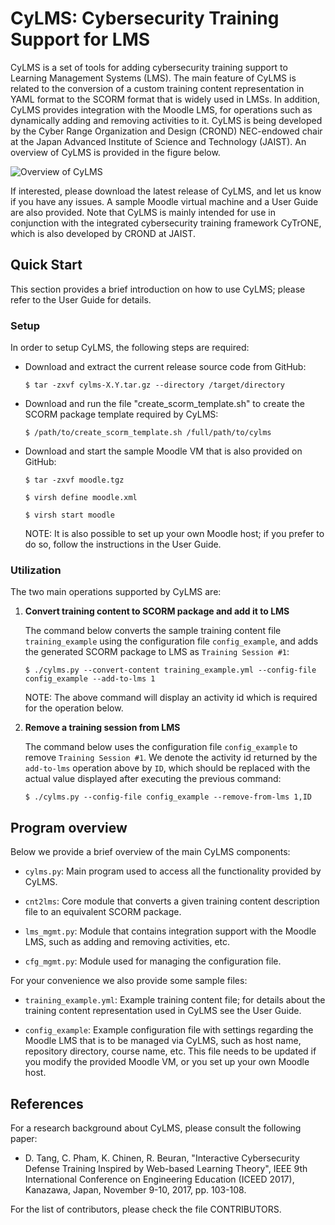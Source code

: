 # CyLMS: Cybersecurity Training Support for LMS

CyLMS is a set of tools for adding cybersecurity training support to
Learning Management Systems (LMS). The main feature of CyLMS is
related to the conversion of a custom training content representation
in YAML format to the SCORM format that is widely used in LMSs. In
addition, CyLMS provides integration with the Moodle LMS, for
operations such as dynamically adding and removing activities to
it. CyLMS is being developed by the Cyber Range Organization and
Design (CROND) NEC-endowed chair at the Japan Advanced Institute of
Science and Technology (JAIST). An overview of CyLMS is provided in
the figure below.

![Overview of CyLMS](https://github.com/crond-jaist/cnt2lms/blob/master/cylms_overview.png)

If interested, please download the latest release of CyLMS, and let us
know if you have any issues. A sample Moodle virtual machine and a
User Guide are also provided. Note that CyLMS is mainly intended for
use in conjunction with the integrated cybersecurity training
framework CyTrONE, which is also developed by CROND at JAIST.


## Quick Start

This section provides a brief introduction on how to use CyLMS; please
refer to the User Guide for details.

### Setup

In order to setup CyLMS, the following steps are required:

* Download and extract the current release source code from GitHub:

  `$ tar -zxvf cylms-X.Y.tar.gz --directory /target/directory`

* Download and run the file "create_scorm_template.sh" to create the
  SCORM package template required by CyLMS:

  `$ /path/to/create_scorm_template.sh /full/path/to/cylms`

* Download and start the sample Moodle VM that is also provided on
  GitHub:

  `$ tar -zxvf moodle.tgz`

  `$ virsh define moodle.xml`

  `$ virsh start moodle`

  NOTE: It is also possible to set up your own Moodle host; if you
  prefer to do so, follow the instructions in the User Guide.

### Utilization

The two main operations supported by CyLMS are:

1. **Convert training content to SCORM package and add it to LMS**

   The command below converts the sample training content file
   `training_example` using the configuration file `config_example`,
   and adds the generated SCORM package to LMS as `Training Session
   #1`:

   `$ ./cylms.py --convert-content training_example.yml --config-file config_example
--add-to-lms 1`

   NOTE: The above command will display an activity id which is
   required for the operation below.

2. **Remove a training session from LMS**

   The command below uses the configuration file `config_example` to
   remove `Training Session #1`. We denote the activity id returned by
   the `add-to-lms` operation above by `ID`, which should be replaced
   with the actual value displayed after executing the previous
   command:

   `$ ./cylms.py --config-file config_example --remove-from-lms 1,ID`


## Program overview

Below we provide a brief overview of the main CyLMS components:

* `cylms.py`: Main program used to access all the functionality
  provided by CyLMS.

* `cnt2lms`: Core module that converts a given training content
  description file to an equivalent SCORM package.

* `lms_mgmt.py`: Module that contains integration support with the
  Moodle LMS, such as adding and removing activities, etc.

* `cfg_mgmt.py`: Module used for managing the configuration file.

For your convenience we also provide some sample files:

* `training_example.yml`: Example training content file; for details
  about the training content representation used in CyLMS see the User
  Guide.

* `config_example`: Example configuration file with settings regarding
  the Moodle LMS that is to be managed via CyLMS, such as host name,
  repository directory, course name, etc. This file needs to be
  updated if you modify the provided Moodle VM, or you set up your own
  Moodle host.


## References

For a research background about CyLMS, please consult the following paper:

* D. Tang, C. Pham, K. Chinen, R. Beuran, "Interactive Cybersecurity
  Defense Training Inspired by Web-based Learning Theory", IEEE 9th
  International Conference on Engineering Education (ICEED 2017),
  Kanazawa, Japan, November 9-10, 2017, pp. 103-108.

For the list of contributors, please check the file CONTRIBUTORS.